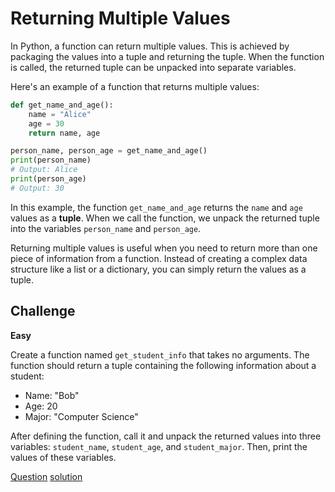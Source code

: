 # Returning Multiple Values

In Python, a function can return multiple values. This is achieved by packaging the values into a tuple and returning the tuple. When the function is called, the returned tuple can be unpacked into separate variables.

Here's an example of a function that returns multiple values:

```python
def get_name_and_age():
    name = "Alice"
    age = 30
    return name, age

person_name, person_age = get_name_and_age()
print(person_name)
# Output: Alice
print(person_age)
# Output: 30
```

In this example, the function `get_name_and_age` returns the `name` and `age` values as a **tuple**. When we call the function, we unpack the returned tuple into the variables `person_name` and `person_age`.

Returning multiple values is useful when you need to return more than one piece of information from a function. Instead of creating a complex data structure like a list or a dictionary, you can simply return the values as a tuple.


## Challenge

**Easy**

Create a function named `get_student_info` that takes no arguments. The function should return a tuple containing the following information about a student:
* Name: "Bob"
* Age: 20
* Major: "Computer Science"

After defining the function, call it and unpack the returned values into three variables: `student_name`, `student_age`, and `student_major`. Then, print the values of these variables.

[Question](q.py) [solution](solution.py)